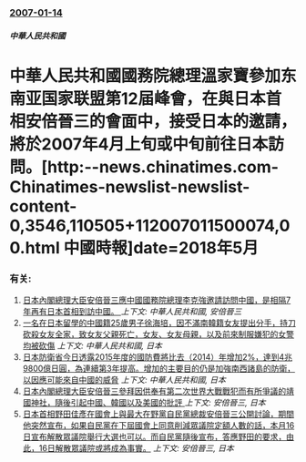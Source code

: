 ### [2007-01-14](/news/2007/01/14/index.md)

##### 中華人民共和國
# 中華人民共和國國務院總理溫家寶參加东南亚国家联盟第12届峰會，在與日本首相安倍晉三的會面中，接受日本的邀請，將於2007年4月上旬或中旬前往日本訪問。[http:--news.chinatimes.com-Chinatimes-newslist-newslist-content-0,3546,110505+112007011500074,00.html 中國時報]date=2018年5月 




### 有关:

1. [日本內閣總理大臣安倍晉三應中國國務院總理李克強邀請訪問中國，是相隔7年再有日本首相到訪中國。 ](/news/2018/10/25/日本內閣總理大臣安倍晉三應中國國務院總理李克強邀請訪問中國-是相隔7年再有日本首相到訪中國.md) _上下文: 中華人民共和國, 安倍晉三_
2. [一名在日本留學的中國籍25歲男子徐海培，因不滿南韓籍女友提出分手，持刀砍殺女友全家，致女友父親死亡，女友、女友母親，以及前來制服嫌犯的女警均被砍傷](/news/2015/05/23/一名在日本留學的中國籍25歲男子徐海培-因不滿南韓籍女友提出分手-持刀砍殺女友全家-致女友父親死亡-女友-女友母親-以及.md) _上下文: 中華人民共和國, 日本_
3. [ 日本防衛省今日透露2015年度的國防費將比去（2014）年增加2%，達到4兆9800億日圓，為連續第3年提高。增加的主要目的仍是加強南西諸島的防衛，以因應可能來自中國的威脅](/news/2015/01/6/日本防衛省今日透露2015年度的國防費將比去-2014-年增加2-達到4兆9800億日圓-為連續第3年提高-增加的主.md) _上下文: 中華人民共和國, 日本_
4. [ 日本內閣總理大臣安倍晉三參拜因供奉有第二次世界大戰戰犯而有所爭議的靖國神社，隨後引起中國、韓國以及美國的批評 ](/news/2013/12/26/日本內閣總理大臣安倍晉三參拜因供奉有第二次世界大戰戰犯而有所爭議的靖國神社-隨後引起中國-韓國以及美國的批評.md) _上下文: 安倍晉三, 日本_
5. [ 日本首相野田佳彥在國會上與最大在野黨自民黨總裁安倍晉三公開討論，期間他突然宣布，如果自民黨在下屆國會上同意削減眾議院定額人數的話，本月16日宣布解散眾議院舉行大選也可以。而自民黨隨後宣布，答應野田的要求，由此，16日解散眾議院或將成為事實。](/news/2012/11/14/日本首相野田佳彥在國會上與最大在野黨自民黨總裁安倍晉三公開討論-期間他突然宣布-如果自民黨在下屆國會上同意削減眾議院定.md) _上下文: 安倍晉三, 日本_
